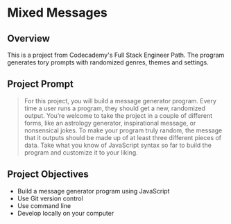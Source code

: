 # Mixed Messages
## Overview
This is a project from Codecademy's Full Stack Engineer Path. The program generates tory prompts with randomized genres, themes and settings.

## Project Prompt
> For this project, you will build a message generator program. Every time a user runs a program, they should get a new, randomized output. You’re welcome to take the project in a couple of different forms, like an astrology generator, inspirational message, or nonsensical jokes. To make your program truly random, the message that it outputs should be made up of at least three different pieces of data. Take what you know of JavaScript syntax so far to build the program and customize it to your liking.

## Project Objectives
- Build a message generator program using JavaScript
- Use Git version control
- Use command line
- Develop locally on your computer
